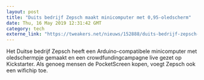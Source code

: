 ```yaml
---
layout: post
title: "Duits bedrijf Zepsch maakt minicomputer met 0,95-oledscherm"
date: Thu, 16 May 2019 12:31:42 GMT
category: tech
externe_link: "https://tweakers.net/nieuws/152888/duits-bedrijf-zepsch-maakt-minicomputer-met-0-komma-95-inch-oledscherm.html"
---
```


Het Duitse bedrijf Zepsch heeft een Arduino-compatibele minicomputer met oledschermpje gemaakt en een crowdfundingcampagne live gezet op Kickstarter. Als genoeg mensen de PocketScreen kopen, voegt Zepsch ook een wifichip toe.<img src="http://feeds.feedburner.com/~r/tweakers/mixed/~4/u6VYGWwPrjk" height="1" width="1" alt=""/>
